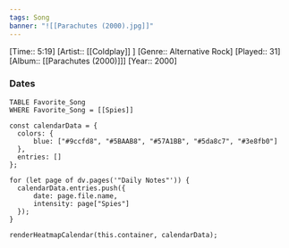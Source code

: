 ```yaml
---
tags: Song  
banner: "![[Parachutes (2000).jpg]]"
---
```

[Time:: 5:19]
[Artist:: [[Coldplay]] ]
[Genre:: Alternative Rock]
[Played:: 31]
[Album:: [[Parachutes (2000)]]]
[Year:: 2000]
### Dates
````dataview
TABLE Favorite_Song
WHERE Favorite_Song = [[Spies]]
````
  ```dataviewjs
const calendarData = { 
	colors: { 
		blue: ["#9ccfd8", "#5BAAB8", "#57A1BB", "#5da8c7", "#3e8fb0"] 
	}, 
	entries: [] 
}; 

for (let page of dv.pages('"Daily Notes"')) { 
	calendarData.entries.push({ 
		date: page.file.name, 
		intensity: page["Spies"]
	}); 
} 

renderHeatmapCalendar(this.container, calendarData);
```
